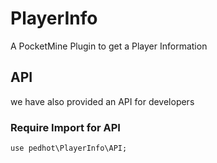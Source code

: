 # PlayerInfo
A PocketMine Plugin to get a Player Information

## API
we have also provided an API for developers

### Require Import for API
```use pedhot\PlayerInfo\API;```
